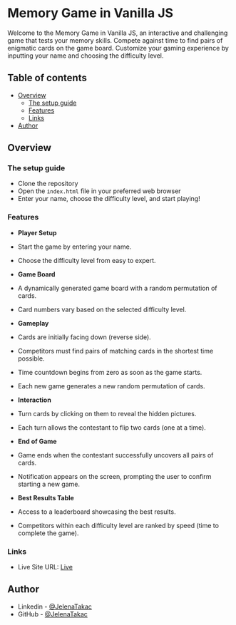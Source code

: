 # Memory Game in Vanilla JS

Welcome to the Memory Game in Vanilla JS, an interactive and challenging game that tests your memory skills. Compete against time to find pairs of enigmatic cards on the game board. Customize your gaming experience by inputting your name and choosing the difficulty level.

## Table of contents

- [Overview](#overview)
  - [The setup guide](#the-setup-guide)
  - [Features](#features)
  <!-- - [Player Setup](#player-setup)
  - [Game Board](#game-board)
  - [Gameplay](#gameplay)
  - [Interaction](#interaction)
  - [End of Game](#end-of-game)
  - [Best Results Table](#best-results-table) -->
  - [Links](#links)
- [Author](#author)

## Overview

### The setup guide

- Clone the repository
- Open the `index.html` file in your preferred web browser
- Enter your name, choose the difficulty level, and start playing!

### Features

- **Player Setup**

- Start the game by entering your name.
- Choose the difficulty level from easy to expert.

- **Game Board**

- A dynamically generated game board with a random permutation of cards.
- Card numbers vary based on the selected difficulty level.

- **Gameplay**

- Cards are initially facing down (reverse side).
- Competitors must find pairs of matching cards in the shortest time possible.
- Time countdown begins from zero as soon as the game starts.
- Each new game generates a new random permutation of cards.

- **Interaction**

- Turn cards by clicking on them to reveal the hidden pictures.
- Each turn allows the contestant to flip two cards (one at a time).

- **End of Game**

- Game ends when the contestant successfully uncovers all pairs of cards.
- Notification appears on the screen, prompting the user to confirm starting a new game.

- **Best Results Table**

- Access to a leaderboard showcasing the best results.
- Competitors within each difficulty level are ranked by speed (time to complete the game).

### Links

- Live Site URL: [Live](https://fun-memory-game-vanila-js.netlify.app/)

## Author

- Linkedin - [@JelenaTakac](https://www.linkedin.com/in/jelena-taka%C4%8D-b94446220/)
- GitHub - [@JelenaTakac](https://github.com/JelenaTakac)
